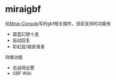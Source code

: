 # miraigbf

给[Mirai-Console](https://github.com/mamoe/mirai-console)写的gbf相关插件，目前支持的功能有

  - 碧蓝幻想十连
  - 自动回复
  - 彩虹屁/祖安语录

待做功能
 - 古战场出警
 - GBF Wiki
